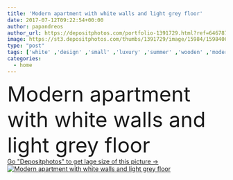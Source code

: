 ```yaml
---
title: 'Modern apartment with white walls and light grey floor'
date: 2017-07-12T09:22:54+00:00
author: papandreos
author_url: https://depositphotos.com/portfolio-1391729.html?ref=64678756
image: https://st3.depositphotos.com/thumbs/1391729/image/15984/159840608/api_thumb_450.jpg?forcejpeg=true
type: "post"
tags: ['white' ,'design' ,'small' ,'luxury' ,'summer' ,'wooden' ,'modern' ,'architecture' ,'house' ,'home' ,'wood' ,'mansion' ,'portugal' ,'apartment' ,'villa' ,'contemporary' ,'algarve' ,'Living Room' ]
categories: 
  - home
---
```

<div aling="center">
            <font size="60"> Modern apartment with white walls and light grey floor</font>   
</div>
<div>
    <a href='https://st3.depositphotos.com/thumbs/1391729/image/15984/159840608/api_thumb_450.jpg?forcejpeg=true?ref=64678756' target=_blank > Go "Depositphotos" to get lage size of this picture ->
        <img href='https://st3.depositphotos.com/thumbs/1391729/image/15984/159840608/api_thumb_450.jpg?forcejpeg=true?ref=64678756' src='https://st3.depositphotos.com/1391729/15984/i/950/depositphotos_159840608-stock-photo-modern-apartment-with-white-walls.jpg?forcejpeg=true' alt='Modern apartment with white walls and light grey floor' >
    </a>
</div>
